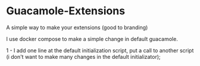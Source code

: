 # Guacamole-Extensions
A simple way to make your extensions (good to branding)

I use docker compose to make a simple change in default guacamole.

1 - I add one line at the default initialization script, put a call to another script (i don't want to make many changes in the default initializator);
